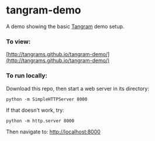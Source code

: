 # tangram-demo

A demo showing the basic [Tangram](http://github.com/tangrams/tangram) demo setup.

### To view:

[http://tangrams.github.io/tangram-demo/](http://tangrams.github.io/tangram-demo/)

### To run locally:

Download this repo, then start a web server in its directory:

    python -m SimpleHTTPServer 8000
    
If that doesn't work, try:

    python -m http.server 8000
    
Then navigate to: [http://localhost:8000](http://localhost:8000)
